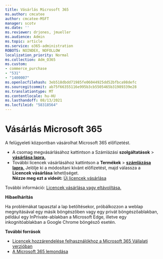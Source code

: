 ```yaml
---
title: Vásárlás Microsoft 365
ms.author: cmcatee
author: cmcatee-MSFT
manager: scotv
ms.date: ''
ms.reviewer: drjones, jmueller
ms.audience: Admin
ms.topic: article
ms.service: o365-administration
ROBOTS: NOINDEX, NOFOLLOW
localization_priority: Normal
ms.collection: Adm_O365
ms.custom:
- commerce_purchase
- "531"
- "1400007"
ms.openlocfilehash: 3eb518dbdd71985fe06044925dd52bfbca98defc
ms.sourcegitcommit: ab75f66355116e995b3cb5505465b31989339e28
ms.translationtype: MT
ms.contentlocale: hu-HU
ms.lasthandoff: 08/13/2021
ms.locfileid: "58318564"
---
```

# <a name="how-to-make-a-microsoft-365-purchase"></a>Vásárlás Microsoft 365

A felügyeleti központban vásárolhat Microsoft 365 előfizetést.
  
- A csomag megvásárlásához kattintson a Számlázási **szolgáltatások** \> **[vásárlása lapra.](https://go.microsoft.com/fwlink/p/?linkid=868433)**
- További licencek vásárlásához kattintson a **Termékek** \> **[számlázása lapra.](https://go.microsoft.com/fwlink/p/?linkid=842054)** Jelölje ki a módosítani kívánt előfizetést, majd válassza a **Licencek vásárlása** lehetőséget.\
**Nézze meg ezt a videót:** [Új licencek vásárlása](https://go.microsoft.com/fwlink/p/?linkid=2154857)
  
További információ: [Licencek vásárlása vagy eltávolítása.](https://docs.microsoft.com/microsoft-365/commerce/licenses/buy-licenses)

**Hibaelhárítás**

Ha problémákat tapasztal a lap betöltésekor, próbálkozzon a weblap megnyitásával egy másik böngészőben vagy egy privát böngészőablakban, például egy InPrivate-ablakban a Microsoft Edge, illetve egy inkognitóablakban a Google Chrome böngésző esetén.

**További források**
  
- [Licencek hozzárendelése felhasználókhoz a Microsoft 365 Vállalati verzióban](https://docs.microsoft.com/microsoft-365/admin/add-users/add-users)
- [A Microsoft 365 lemondása](https://docs.microsoft.com/microsoft-365/commerce/subscriptions/cancel-your-subscription)